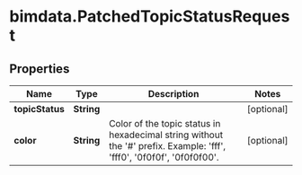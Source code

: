 # bimdata.PatchedTopicStatusRequest

## Properties

Name | Type | Description | Notes
------------ | ------------- | ------------- | -------------
**topicStatus** | **String** |  | [optional] 
**color** | **String** |              Color of the topic status in hexadecimal string without the &#39;#&#39; prefix.             Example: &#39;fff&#39;, &#39;fff0&#39;, &#39;0f0f0f&#39;, &#39;0f0f0f00&#39;.          | [optional] 


